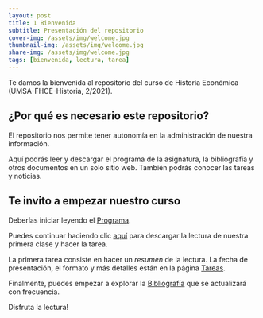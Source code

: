 ```yaml
---
layout: post
title: 1 Bienvenida
subtitle: Presentación del repositorio
cover-img: /assets/img/welcome.jpg
thumbnail-img: /assets/img/welcome.jpg
share-img: /assets/img/welcome.jpg
tags: [bienvenida, lectura, tarea]
---
```

Te damos la bienvenida al repositorio del curso de Historia Económica (UMSA-FHCE-Historia, 2/2021).

## ¿Por qué es necesario este repositorio?

El repositorio nos permite tener autonomía en la administración de nuestra información.

Aquí podrás leer y descargar el programa de la asignatura, la bibliografía y otros documentos en un solo sitio web. También podrás conocer las tareas y noticias.

## Te invito a empezar nuestro curso

Deberías iniciar leyendo el [Programa](/historiaeconomica/programa).

Puedes continuar haciendo clic [aquí](https://nigelcaspa.github.io/historiaeconomica/pdf/2013_boldizzoni-lapobrezade-clio.pdf) para descargar la lectura de nuestra primera clase y hacer la tarea.

La primera tarea consiste en hacer un *resumen* de la lectura. La fecha de presentación, el formato y más detalles están en la página [Tareas](/historiaeconomica/tareas).

Finalmente, puedes empezar a explorar la [Bibliografía](/historiaeconomica/bibliografia) que se actualizará con frecuencia.

Disfruta la lectura!